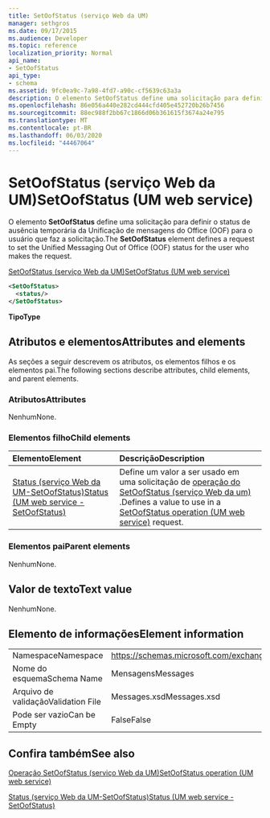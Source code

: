 ```yaml
---
title: SetOofStatus (serviço Web da UM)
manager: sethgros
ms.date: 09/17/2015
ms.audience: Developer
ms.topic: reference
localization_priority: Normal
api_name:
- SetOofStatus
api_type:
- schema
ms.assetid: 9fc0ea9c-7a98-4fd7-a90c-cf5639c63a3a
description: O elemento SetOofStatus define uma solicitação para definir o status de ausência temporária da Unificação de mensagens do Office (OOF) para o usuário que faz a solicitação.
ms.openlocfilehash: 86e056a440e282cd444cfd405e452720b26b7456
ms.sourcegitcommit: 88ec988f2bb67c1866d06b361615f3674a24e795
ms.translationtype: MT
ms.contentlocale: pt-BR
ms.lasthandoff: 06/03/2020
ms.locfileid: "44467064"
---
```

# <a name="setoofstatus-um-web-service"></a><span data-ttu-id="b90d9-103">SetOofStatus (serviço Web da UM)</span><span class="sxs-lookup"><span data-stu-id="b90d9-103">SetOofStatus (UM web service)</span></span>

<span data-ttu-id="b90d9-104">O elemento **SetOofStatus** define uma solicitação para definir o status de ausência temporária da Unificação de mensagens do Office (OOF) para o usuário que faz a solicitação.</span><span class="sxs-lookup"><span data-stu-id="b90d9-104">The **SetOofStatus** element defines a request to set the Unified Messaging Out of Office (OOF) status for the user who makes the request.</span></span> 
  
[<span data-ttu-id="b90d9-105">SetOofStatus (serviço Web da UM)</span><span class="sxs-lookup"><span data-stu-id="b90d9-105">SetOofStatus (UM web service)</span></span>](setoofstatus-um-web-service.md)
  
```xml
<SetOofStatus>
  <status/>
</SetOofStatus>
```

 <span data-ttu-id="b90d9-106">**Tipo**</span><span class="sxs-lookup"><span data-stu-id="b90d9-106">**Type**</span></span>
## <a name="attributes-and-elements"></a><span data-ttu-id="b90d9-107">Atributos e elementos</span><span class="sxs-lookup"><span data-stu-id="b90d9-107">Attributes and elements</span></span>

<span data-ttu-id="b90d9-108">As seções a seguir descrevem os atributos, os elementos filhos e os elementos pai.</span><span class="sxs-lookup"><span data-stu-id="b90d9-108">The following sections describe attributes, child elements, and parent elements.</span></span>
  
### <a name="attributes"></a><span data-ttu-id="b90d9-109">Atributos</span><span class="sxs-lookup"><span data-stu-id="b90d9-109">Attributes</span></span>

<span data-ttu-id="b90d9-110">Nenhum</span><span class="sxs-lookup"><span data-stu-id="b90d9-110">None.</span></span>
  
### <a name="child-elements"></a><span data-ttu-id="b90d9-111">Elementos filho</span><span class="sxs-lookup"><span data-stu-id="b90d9-111">Child elements</span></span>

|<span data-ttu-id="b90d9-112">**Elemento**</span><span class="sxs-lookup"><span data-stu-id="b90d9-112">**Element**</span></span>|<span data-ttu-id="b90d9-113">**Descrição**</span><span class="sxs-lookup"><span data-stu-id="b90d9-113">**Description**</span></span>|
|:-----|:-----|
|[<span data-ttu-id="b90d9-114">Status (serviço Web da UM-SetOofStatus)</span><span class="sxs-lookup"><span data-stu-id="b90d9-114">Status (UM web service - SetOofStatus)</span></span>](status-um-web-servicesetoofstatus.md) <br/> |<span data-ttu-id="b90d9-115">Define um valor a ser usado em uma solicitação de [operação do SetOofStatus (serviço Web da um)](setoofstatus-operation-um-web-service.md) .</span><span class="sxs-lookup"><span data-stu-id="b90d9-115">Defines a value to use in a [SetOofStatus operation (UM web service)](setoofstatus-operation-um-web-service.md) request.</span></span>  <br/> |
   
### <a name="parent-elements"></a><span data-ttu-id="b90d9-116">Elementos pai</span><span class="sxs-lookup"><span data-stu-id="b90d9-116">Parent elements</span></span>

<span data-ttu-id="b90d9-117">Nenhum</span><span class="sxs-lookup"><span data-stu-id="b90d9-117">None.</span></span>
  
## <a name="text-value"></a><span data-ttu-id="b90d9-118">Valor de texto</span><span class="sxs-lookup"><span data-stu-id="b90d9-118">Text value</span></span>

<span data-ttu-id="b90d9-119">Nenhum</span><span class="sxs-lookup"><span data-stu-id="b90d9-119">None.</span></span>
  
## <a name="element-information"></a><span data-ttu-id="b90d9-120">Elemento de informações</span><span class="sxs-lookup"><span data-stu-id="b90d9-120">Element information</span></span>

|||
|:-----|:-----|
|<span data-ttu-id="b90d9-121">Namespace</span><span class="sxs-lookup"><span data-stu-id="b90d9-121">Namespace</span></span>  <br/> |https://schemas.microsoft.com/exchange/services/2006/messages  <br/> |
|<span data-ttu-id="b90d9-122">Nome do esquema</span><span class="sxs-lookup"><span data-stu-id="b90d9-122">Schema Name</span></span>  <br/> |<span data-ttu-id="b90d9-123">Mensagens</span><span class="sxs-lookup"><span data-stu-id="b90d9-123">Messages</span></span>  <br/> |
|<span data-ttu-id="b90d9-124">Arquivo de validação</span><span class="sxs-lookup"><span data-stu-id="b90d9-124">Validation File</span></span>  <br/> |<span data-ttu-id="b90d9-125">Messages.xsd</span><span class="sxs-lookup"><span data-stu-id="b90d9-125">Messages.xsd</span></span>  <br/> |
|<span data-ttu-id="b90d9-126">Pode ser vazio</span><span class="sxs-lookup"><span data-stu-id="b90d9-126">Can be Empty</span></span>  <br/> |<span data-ttu-id="b90d9-127">False</span><span class="sxs-lookup"><span data-stu-id="b90d9-127">False</span></span>  <br/> |
   
## <a name="see-also"></a><span data-ttu-id="b90d9-128">Confira também</span><span class="sxs-lookup"><span data-stu-id="b90d9-128">See also</span></span>



[<span data-ttu-id="b90d9-129">Operação SetOofStatus (serviço Web da UM)</span><span class="sxs-lookup"><span data-stu-id="b90d9-129">SetOofStatus operation (UM web service)</span></span>](setoofstatus-operation-um-web-service.md)
  
[<span data-ttu-id="b90d9-130">Status (serviço Web da UM-SetOofStatus)</span><span class="sxs-lookup"><span data-stu-id="b90d9-130">Status (UM web service - SetOofStatus)</span></span>](status-um-web-servicesetoofstatus.md)

